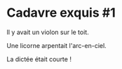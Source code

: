 # Cadavre exquis #1

Il y avait un violon sur le toit.

Une licorne arpentait l'arc-en-ciel.

La dictée était courte !